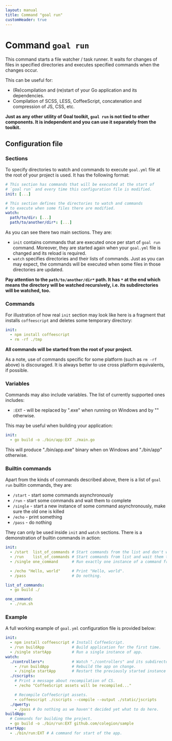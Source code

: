```yaml
---
layout: manual
title: Command "goal run"
customHeader: true
---
```

# Command `goal run`
This command starts a file watcher / task runner.
It waits for changes of files in specified directories and executes specified commands
when the changes occur.

This can be useful for:

* (Re)compilation and (re)start of your Go application and its dependencies.
* Compilation of SCSS, LESS, CoffeeScript, concatenation and compression of JS, CSS, etc.

**Just as any other utility of Goal toolkit, `goal run` is not tied to other components.
It is independent and you can use it separately from the toolkit.**

## Configuration file
### Sections
To specify directories to watch and commands to execute `goal.yml`
file at the root of your project is used.
It has the following format:

```yaml
# This section has commands that will be executed at the start of
# `goal run` and every time this configuration file is modified.
init: [...]

# This section defines the directories to watch and commands
# to execute when some files there are modified.
watch:
  path/to/dir: [...]
  path/to/another/dir*: [...]
```

As you can see there two main sections. They are:

* `init` contains commands that are executed once per start of `goal run` command.
Moreover, they are started again when your `goal.yml` file is changed and its reload is required.
* `watch` specifies directories and their lists of commands. Just as you can may expect,
the commands will be executed when some files in those directories are updated.

**Pay attention to the `path/to/another/dir*` path. It has `*` at the end which means
the directory will be watched recursively, i.e. its subdirectories will be watched, too.**

### Commands
For illustration of how real `init` section may look like here is a fragment that
installs `coffeescript` and deletes some temporary directory:

```yaml
init:
  - npm install coffeescript
  - rm -rf ./tmp
```

**All commands will be started from the root of your project.**

As a note, use of commands specific for some platform (such as `rm -rf` above) is discouraged.
It is always better to use cross platform equivalents, if possible.

### Variables
Commands may also include variables. The list of currently supported ones includes:

* `:EXT` - will be replaced by ".exe" when running on Windows and by "" otherwise.

This may be useful when building your application:

```yaml
init:
  - go build -o ./bin/app:EXT ./main.go
```

This will produce "./bin/app.exe" binary when on Windows and "./bin/app" otherwise.

### Builtin commands
Apart from the kinds of commands described above, there is a list of `goal run` builtin commands, they are:

* `/start` - start some commands asynchronously
* `/run` - start some commands and wait them to complete
* `/single` - start a new instance of some command asynchronously, make sure the old one is killed
* `/echo` - print something
* `/pass` - do nothing

They can only be used inside `init` and `watch` sections.
There is a demonstration of builtin commands in action:

```yaml
init:
  - /start  list_of_commands # Start commands from the list and don't wait them.
  - /run    list_of_commands # Start commands from list and wait them to complete.
  - /single one_command      # Run exactly one instance of a command from section.

  - /echo "Hello, world"     # Print "Hello, world".
  - /pass                    # Do nothing.

list_of_commands:
  - go build ./

one_command:
  - ./run.sh
```

### Example
A full working example of `goal.yml` configuration file is provided below:

```yaml
init:
  - npm install coffeescript # Install CoffeeScript.
  - /run buildApp            # Build application for the first time.
  - /single startApp         # Run a single instance of app.
watch:
  ./controllers*:            # Watch "./controllers" and its subdirectories.
    - /run buildApp          # Rebuild the app on change.
    - /single startApp       # Restart the previously started instance of app.
  ./cscripts:
    # Print a message about recompilation of CS.
    - /echo "CoffeeScript assets will be recompiled..."

    # Recompile CoffeeScript assets.
    - coffeescript ./cscripts --compile --output ./static/jscripts
  ./qwerty:
    - /pass # Do nothing as we haven't decided yet what to do here.
buildApp:
  # Commands for building the project.
  - go build -o ./bin/run:EXT github.com/colegion/sample
startApp:
  - ./bin/run:EXT # A command for start of the app.
```
